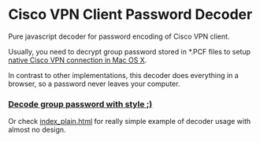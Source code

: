 # Cisco VPN Client Password Decoder

Pure javascript decoder for password encoding of Cisco VPN client.

Usually, you need to decrypt group password stored in *.PCF files to setup [native Cisco VPN connection in Mac OS X][1]. 

In contrast to other implementations, this decoder does everything in a browser, so a password never leaves your computer.

[<h3>Decode group password with style ;)</h3>][2]

Or check [index_plain.html][3] for really simple example of decoder usage with almost no design.

[1]: http://anders.com/guides/native-cisco-vpn-on-mac-os-x/
[2]: http://artemkin.github.io/cisco-password-decoder
[3]: http://artemkin.github.io/cisco-password-decoder/index_plain.html
